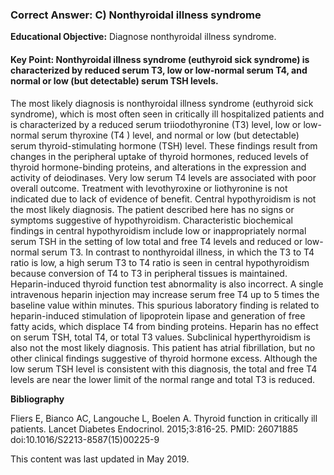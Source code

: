 
### Correct Answer: C) Nonthyroidal illness syndrome 

**Educational Objective:** Diagnose nonthyroidal illness syndrome.

#### **Key Point:** Nonthyroidal illness syndrome (euthyroid sick syndrome) is characterized by reduced serum T3, low or low-normal serum T4, and normal or low (but detectable) serum TSH levels.

The most likely diagnosis is nonthyroidal illness syndrome (euthyroid sick syndrome), which is most often seen in critically ill hospitalized patients and is characterized by a reduced serum triiodothyronine (T3) level, low or low-normal serum thyroxine (T4 ) level, and normal or low (but detectable) serum thyroid-stimulating hormone (TSH) level. These findings result from changes in the peripheral uptake of thyroid hormones, reduced levels of thyroid hormone-binding proteins, and alterations in the expression and activity of deiodinases. Very low serum T4 levels are associated with poor overall outcome. Treatment with levothyroxine or liothyronine is not indicated due to lack of evidence of benefit.
Central hypothyroidism is not the most likely diagnosis. The patient described here has no signs or symptoms suggestive of hypothyroidism. Characteristic biochemical findings in central hypothyroidism include low or inappropriately normal serum TSH in the setting of low total and free T4 levels and reduced or low-normal serum T3. In contrast to nonthyroidal illness, in which the T3 to T4 ratio is low, a high serum T3 to T4 ratio is seen in central hypothyroidism because conversion of T4 to T3 in peripheral tissues is maintained.
Heparin-induced thyroid function test abnormality is also incorrect. A single intravenous heparin injection may increase serum free T4 up to 5 times the baseline value within minutes. This spurious laboratory finding is related to heparin-induced stimulation of lipoprotein lipase and generation of free fatty acids, which displace T4 from binding proteins. Heparin has no effect on serum TSH, total T4, or total T3 values.
Subclinical hyperthyroidism is also not the most likely diagnosis. This patient has atrial fibrillation, but no other clinical findings suggestive of thyroid hormone excess. Although the low serum TSH level is consistent with this diagnosis, the total and free T4 levels are near the lower limit of the normal range and total T3 is reduced.

**Bibliography**

Fliers E, Bianco AC, Langouche L, Boelen A. Thyroid function in critically ill patients. Lancet Diabetes Endocrinol. 2015;3:816-25. PMID: 26071885 doi:10.1016/S2213-8587(15)00225-9

This content was last updated in May 2019.